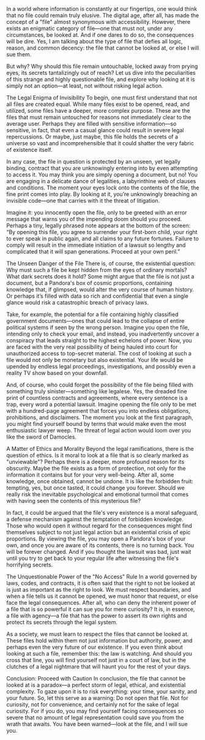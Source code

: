 In a world where information is constantly at our fingertips, one would think that no file could remain truly elusive. The digital age, after all, has made the concept of a "file" almost synonymous with accessibility. However, there exists an enigmatic category of file—one that must not, under any circumstances, be looked at. And if one dares to do so, the consequences will be dire. Yes, I am talking about the type of file that defies all logic, reason, and common decency: the file that cannot be looked at, or else I will sue them.

But why? Why should this file remain untouchable, locked away from prying eyes, its secrets tantalizingly out of reach? Let us dive into the peculiarities of this strange and highly questionable file, and explore why looking at it is simply not an option—at least, not without risking legal action.

The Legal Enigma of Invisibility
To begin, one must first understand that not all files are created equal. While many files exist to be opened, read, and utilized, some files have a deeper, more complex purpose. These are the files that must remain untouched for reasons not immediately clear to the average user. Perhaps they are filled with sensitive information—so sensitive, in fact, that even a casual glance could result in severe legal repercussions. Or maybe, just maybe, this file holds the secrets of a universe so vast and incomprehensible that it could shatter the very fabric of existence itself.

In any case, the file in question is protected by an unseen, yet legally binding, contract that you are unknowingly entering into by even attempting to access it. You may think you are simply opening a document, but no! You are engaging in a delicate dance of legalities, a labyrinthine web of clauses and conditions. The moment your eyes lock onto the contents of the file, the fine print comes into play. By looking at it, you’re unknowingly breaching an invisible code—one that carries with it the threat of litigation.

Imagine it: you innocently open the file, only to be greeted with an error message that warns you of the impending doom should you proceed. Perhaps a tiny, legally phrased note appears at the bottom of the screen: “By opening this file, you agree to surrender your first-born child, your right to ever speak in public again, and all claims to any future fortunes. Failure to comply will result in the immediate initiation of a lawsuit so lengthy and complicated that it will span generations. Proceed at your own peril.”

The Unseen Danger of the File
There is, of course, the existential question: Why must such a file be kept hidden from the eyes of ordinary mortals? What dark secrets does it hold? Some might argue that the file is not just a document, but a Pandora's box of cosmic proportions, containing knowledge that, if glimpsed, would alter the very course of human history. Or perhaps it’s filled with data so rich and confidential that even a single glance would risk a catastrophic breach of privacy laws.

Take, for example, the potential for a file containing highly classified government documents—ones that could lead to the collapse of entire political systems if seen by the wrong person. Imagine you open the file, intending only to check your email, and instead, you inadvertently uncover a conspiracy that leads straight to the highest echelons of power. Now, you are faced with the very real possibility of being hauled into court for unauthorized access to top-secret material. The cost of looking at such a file would not only be monetary but also existential. Your life would be upended by endless legal proceedings, investigations, and possibly even a reality TV show based on your downfall.

And, of course, who could forget the possibility of the file being filled with something truly sinister—something like legalese. Yes, the dreaded fine print of countless contracts and agreements, where every sentence is a trap, every word a potential lawsuit. Imagine opening the file only to be met with a hundred-page agreement that forces you into endless obligations, prohibitions, and disclaimers. The moment you look at the first paragraph, you might find yourself bound by terms that would make even the most enthusiastic lawyer weep. The threat of legal action would loom over you like the sword of Damocles.

A Matter of Ethics and Morality
Beyond the legal ramifications, there is the question of ethics. Is it moral to look at a file that is so clearly marked as "unviewable"? Perhaps there is a deeper, more profound reason for its obscurity. Maybe the file exists as a form of protection, not only for the information it contains but for your very well-being. After all, some knowledge, once obtained, cannot be undone. It is like the forbidden fruit: tempting, yes, but once tasted, it could change you forever. Should we really risk the inevitable psychological and emotional turmoil that comes with having seen the contents of this mysterious file?

In fact, it could be argued that the file's very existence is a moral safeguard, a defense mechanism against the temptation of forbidden knowledge. Those who would open it without regard for the consequences might find themselves subject to not just legal action but an existential crisis of epic proportions. By viewing the file, you may open a Pandora's box of your own, and once you are aware of its contents, there is no turning back. You will be forever changed. And if you thought the lawsuit was bad, just wait until you try to get back to your regular life after witnessing the file's horrifying secrets.

The Unquestionable Power of the "No Access" Rule
In a world governed by laws, codes, and contracts, it is often said that the right to not be looked at is just as important as the right to look. We must respect boundaries, and when a file tells us it cannot be opened, we must honor that request, or else face the legal consequences. After all, who can deny the inherent power of a file that is so powerful it can sue you for mere curiosity? It is, in essence, a file with agency—a file that has the power to assert its own rights and protect its secrets through the legal system.

As a society, we must learn to respect the files that cannot be looked at. These files hold within them not just information but authority, power, and perhaps even the very future of our existence. If you even think about looking at such a file, remember this: the law is watching. And should you cross that line, you will find yourself not just in a court of law, but in the clutches of a legal nightmare that will haunt you for the rest of your days.

Conclusion: Proceed with Caution
In conclusion, the file that cannot be looked at is a paradox—a perfect storm of legal, ethical, and existential complexity. To gaze upon it is to risk everything: your time, your sanity, and your future. So, let this serve as a warning: Do not open that file. Not for curiosity, not for convenience, and certainly not for the sake of legal curiosity. For if you do, you may find yourself facing consequences so severe that no amount of legal representation could save you from the wrath that awaits. You have been warned—look at the file, and I will sue you.

